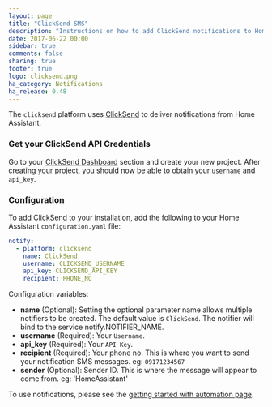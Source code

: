 ```yaml
---
layout: page
title: "ClickSend SMS"
description: "Instructions on how to add ClickSend notifications to Home Assistant."
date: 2017-06-22 00:00
sidebar: true
comments: false
sharing: true
footer: true
logo: clicksend.png
ha_category: Notifications
ha_release: 0.48
---
```



The `clicksend` platform uses [ClickSend](https://clicksend.com) to deliver notifications from Home Assistant.

### Get your ClickSend API Credentials
Go to your [ClickSend Dashboard](https://dashboard.clicksend.com) section and create your new project. After creating your project, you should now be able to obtain your `username` and `api_key`.

### Configuration
To add ClickSend to your installation, add the following to your Home Assistant `configuration.yaml` file:

```yaml
notify:
  - platform: clicksend
    name: ClickSend
    username: CLICKSEND_USERNAME
    api_key: CLICKSEND_API_KEY
    recipient: PHONE_NO
```

Configuration variables:

* **name** (Optional): Setting the optional parameter name allows multiple notifiers to be created. The default value is `ClickSend`. The notifier will bind to the service notify.NOTIFIER_NAME.
* **username** (Required): Your `Username`.
* **api_key** (Required): Your `API Key`.
* **recipient** (Required): Your phone no. This is where you want to send your notification SMS messages. eg: `09171234567`
* **sender** (Optional): Sender ID. This is where the message will appear to come from. eg: 'HomeAssistant'


To use notifications, please see the [getting started with automation page](https://home-assistant.io/getting-started/automation/).

